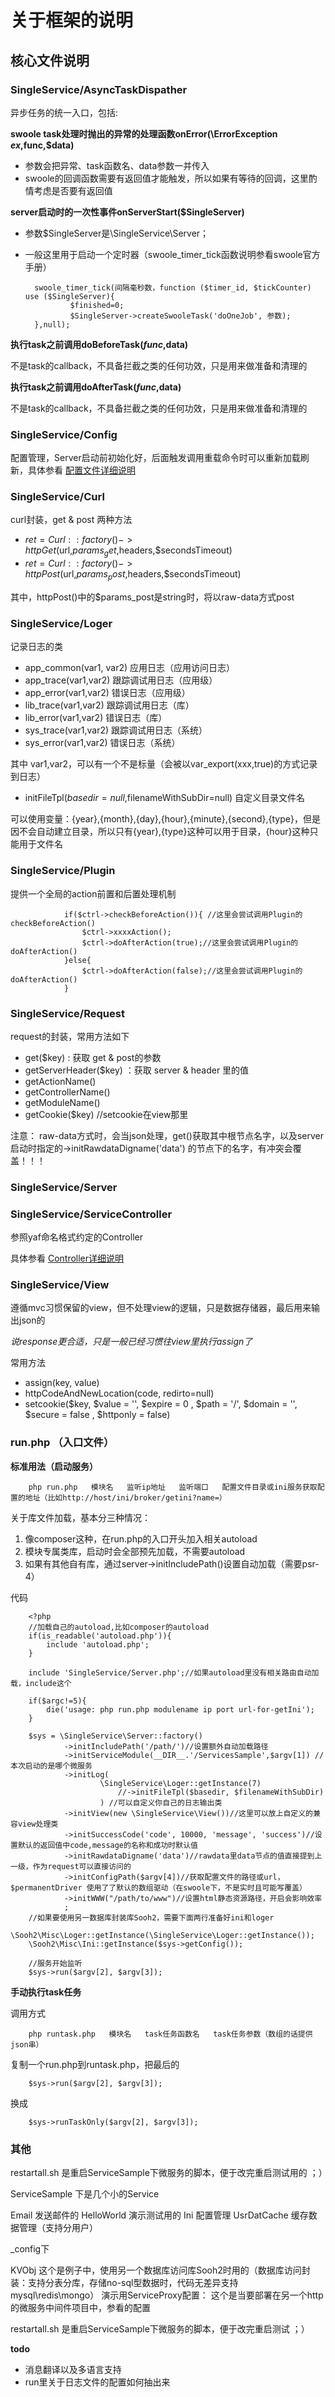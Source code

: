 # 关于框架的说明

## 核心文件说明

### SingleService/AsyncTaskDispather
	
异步任务的统一入口，包括:

**swoole task处理时抛出的异常的处理函数onError(\ErrorException $ex,$func,$data)**


- 参数会把异常、task函数名、data参数一并传入
- swoole的回调函数需要有返回值才能触发，所以如果有等待的回调，这里酌情考虑是否要有返回值

**server启动时的一次性事件onServerStart($SingleServer)**

- 参数$SingleServer是\SingleService\Server；
- 一般这里用于启动一个定时器（swoole_timer_tick函数说明参看swoole官方手册）

		swoole_timer_tick(间隔毫秒数，function ($timer_id, $tickCounter) use ($SingleServer){
                $finished=0;
                $SingleServer->createSwooleTask('doOneJob', 参数);
        },null);

**执行task之前调用doBeforeTask($func,$data)**

不是task的callback，不具备拦截之类的任何功效，只是用来做准备和清理的

**执行task之前调用doAfterTask($func,$data)**

不是task的callback，不具备拦截之类的任何功效，只是用来做准备和清理的

### SingleService/Config

配置管理，Server启动前初始化好，后面触发调用重载命令时可以重新加载刷新，具体参看 [配置文件详细说明](docs/Config.md)

### SingleService/Curl

curl封装，get & post 两种方法

* $ret = Curl::factory()->httpGet($url,$params_get,$headers,$secondsTimeout)
* $ret = Curl::factory()->httpPost($url,$params_post,$headers,$secondsTimeout)

其中，httpPost()中的$params_post是string时，将以raw-data方式post

### SingleService/Loger

记录日志的类

- app_common(var1, var2) 应用日志（应用访问日志）
- app_trace(var1,var2) 跟踪调试用日志（应用级）
- app_error(var1,var2) 错误日志（应用级）
- lib_trace(var1,var2) 跟踪调试用日志（库）
- lib_error(var1,var2) 错误日志（库）
- sys_trace(var1,var2) 跟踪调试用日志（系统）
- sys_error(var1,var2) 错误日志（系统）

其中 var1,var2，可以有一个不是标量（会被以var_export(xxx,true)的方式记录到日志）

- initFileTpl($basedir=null,$filenameWithSubDir=null) 自定义目录文件名

可以使用变量：{year},{month},{day},{hour},{minute},{second},{type}，但是因不会自动建立目录，所以只有{year},{type}这种可以用于目录，{hour}这种只能用于文件名

### SingleService/Plugin

提供一个全局的action前置和后置处理机制


                if($ctrl->checkBeforeAction()){ //这里会尝试调用Plugin的checkBeforeAction()
                    $ctrl->xxxxAction();
                    $ctrl->doAfterAction(true);//这里会尝试调用Plugin的doAfterAction()
                }else{
                    $ctrl->doAfterAction(false);//这里会尝试调用Plugin的doAfterAction()
                }

### SingleService/Request

request的封装，常用方法如下

- get($key) : 获取 get & post的参数
- getServerHeader($key) ：获取 server & header 里的值
- getActionName()
- getControllerName()
- getModuleName()
- getCookie($key) //setcookie在view那里

注意： raw-data方式时，会当json处理，get()获取其中根节点名字，以及server启动时指定的->initRawdataDigname('data') 的节点下的名字，有冲突会覆盖！！！

### SingleService/Server

### SingleService/ServiceController

参照yaf命名格式约定的Controller

具体参看 [Controller详细说明](docs/Controller.md)

### SingleService/View

遵循mvc习惯保留的view，但不处理view的逻辑，只是数据存储器，最后用来输出json的

*说response更合适，只是一般已经习惯往view里执行assign了*

常用方法

- assign(key, value)
- httpCodeAndNewLocation(code, redirto=null)
- setcookie($key, $value = '', $expire = 0 , $path = '/', $domain  = '', $secure = false , $httponly = false)

### run.php （入口文件）

**标准用法（启动服务）**

        php run.php   模块名   监听ip地址   监听端口   配置文件目录或ini服务获取配置的地址（比如http://host/ini/broker/getini?name=）


关于库文件加载，基本分三种情况：

1. 像composer这种，在run.php的入口开头加入相关autoload
2. 模块专属类库，启动时会全部预先加载，不需要autoload
3. 如果有其他自有库，通过server->initIncludePath()设置自动加载（需要psr-4）

代码

        <?php
        //加载自己的autoload,比如composer的autoload
        if(is_readable('autoload.php')){
            include 'autoload.php';
        }

        include 'SingleService/Server.php';//如果autoload里没有相关路由自动加载，include这个

        if($argc!=5){
            die('usage: php run.php modulename ip port url-for-getIni');
        }

        $sys = \SingleService\Server::factory()
				->initIncludePath('/path/')//设置额外自动加载路径
                ->initServiceModule(__DIR__.'/ServicesSample',$argv[1]) //本次启动的是哪个微服务
                ->initLog(
                        \SingleService\Loger::getInstance(7)
                            //->initFileTpl($basedir, $filenameWithSubDir)
                        ) //可以自定义你自己的日志输出类
                ->initView(new \SingleService\View())//这里可以放上自定义的兼容view处理类
                ->initSuccessCode('code', 10000, 'message', 'success')//设置默认的返回值中code,message的名称和成功时默认值
                ->initRawdataDigname('data')//rawdata里data节点的值直接提到上一级，作为request可以直接访问的
                ->initConfigPath($argv[4])//获取配置文件的路径或url，$permanentDriver 使用了了默认的数组驱动（在swoole下，不是实时且可能写覆盖）
                ->initWWW("/path/to/www")//设置html静态资源路径，开启会影响效率
                ;
        //如果要使用另一数据库封装库Sooh2，需要下面两行准备好ini和loger
        \Sooh2\Misc\Loger::getInstance(\SingleService\Loger::getInstance());
        \Sooh2\Misc\Ini::getInstance($sys->getConfig());

        //服务开始监听
        $sys->run($argv[2], $argv[3]);

**手动执行task任务**

调用方式

        php runtask.php   模块名   task任务函数名   task任务参数（数组的话提供json串）

复制一个run.php到runtask.php，把最后的

        $sys->run($argv[2], $argv[3]);

换成
    
        $sys->runTaskOnly($argv[2], $argv[3]);



### 其他

restartall.sh 是重启ServiceSample下微服务的脚本，便于改完重启测试用的 ；）


ServiceSample 下是几个小的Service

Email 发送邮件的
HelloWorld 演示测试用的
Ini 配置管理
UsrDatCache 缓存数据管理（支持分用户）

_config下

KVObj 这个是例子中，使用另一个数据库访问库Sooh2时用的（数据库访问封装：支持分表分库，存储no-sql型数据时，代码无差异支持mysql\redis\mongo）
演示用ServiceProxy配置： 这个是当要部署在另一个http的微服务中间件项目中，参看的配置

restartall.sh 是重启ServiceSample下微服务的脚本，便于改完重启测试 ；）

**todo**

* 消息翻译以及多语言支持
* run里关于日志文件的配置如何抽出来
